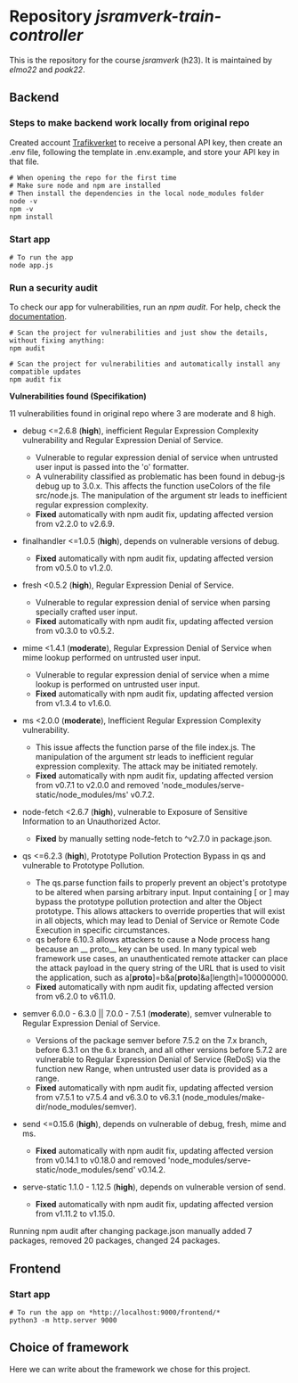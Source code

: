 # Repository *jsramverk-train-controller*
This is the repository for the course *jsramverk* (h23).
It is maintained by *elmo22* and *poak22*.

## Backend

### Steps to make backend work locally from original repo

Created account [Trafikverket](https://api.trafikinfo.trafikverket.se/) to receive a personal API key, then create an .env file, following the template in .env.example, and store your API key in that file.

```
# When opening the repo for the first time
# Make sure node and npm are installed
# Then install the dependencies in the local node_modules folder
node -v
npm -v
npm install
```

### Start app

```
# To run the app
node app.js
```

### Run a security audit

To check our app for vulnerabilities, run an *npm audit*. For help, check the [documentation](https://docs.npmjs.com/cli/v6/commands/npm-audit).

```
# Scan the project for vulnerabilities and just show the details, without fixing anything:
npm audit

# Scan the project for vulnerabilities and automatically install any compatible updates
npm audit fix
```

**Vulnerabilities found (Specifikation)**

11 vulnerabilities found in original repo where 3 are moderate and 8 high.

- debug <=2.6.8 (**high**), inefficient Regular Expression Complexity vulnerability and Regular Expression Denial of Service.
  - Vulnerable to regular expression denial of service when untrusted user input is passed into the 'o' formatter.
  - A vulnerability classified as problematic has been found in debug-js debug up to 3.0.x. This affects the function useColors of the file src/node.js. The manipulation of the argument str leads to inefficient regular expression complexity.
  - **Fixed** automatically with npm audit fix, updating affected version from v2.2.0 to v2.6.9.

- finalhandler <=1.0.5 (**high**), depends on vulnerable versions of debug.
  - **Fixed** automatically with npm audit fix, updating affected version from v0.5.0 to v1.2.0.

- fresh <0.5.2 (**high**), Regular Expression Denial of Service.
  - Vulnerable to regular expression denial of service when parsing specially crafted user input.
  - **Fixed** automatically with npm audit fix, updating affected version from v0.3.0 to v0.5.2.

- mime <1.4.1 (**moderate**), Regular Expression Denial of Service when mime lookup performed on untrusted user input.
  - Vulnerable to regular expression denial of service when a mime lookup is performed on untrusted user input.
  - **Fixed** automatically with npm audit fix, updating affected version from v1.3.4 to v1.6.0.

- ms <2.0.0 (**moderate**), Inefficient Regular Expression Complexity vulnerability.
  - This issue affects the function parse of the file index.js. The manipulation of the argument str leads to inefficient regular expression complexity. The attack may be initiated remotely.
  - **Fixed** automatically with npm audit fix, updating affected version from v0.7.1 to v2.0.0 and removed 'node_modules/serve-static/node_modules/ms' v0.7.2.

- node-fetch <2.6.7 (**high**), vulnerable to Exposure of Sensitive Information to an Unauthorized Actor.
  - **Fixed** by manually setting node-fetch to ^v2.7.0 in package.json.

- qs <=6.2.3 (**high**), Prototype Pollution Protection Bypass in qs and vulnerable to Prototype Pollution.
  - The qs.parse function fails to properly prevent an object's prototype to be altered when parsing arbitrary input. Input containing [ or ] may bypass the prototype pollution protection and alter the Object prototype. This allows attackers to override properties that will exist in all objects, which may lead to Denial of Service or Remote Code Execution in specific circumstances.
  - qs before 6.10.3 allows attackers to cause a Node process hang because an __ proto__ key can be used. In many typical web framework use cases, an unauthenticated remote attacker can place the attack payload in the query string of the URL that is used to visit the application, such as a[__proto__]=b&a[__proto__]&a[length]=100000000.
  - **Fixed** automatically with npm audit fix, updating affected version from v6.2.0 to v6.11.0.

- semver 6.0.0 - 6.3.0 || 7.0.0 - 7.5.1 (**moderate**), semver vulnerable to Regular Expression Denial of Service.
  - Versions of the package semver before 7.5.2 on the 7.x branch, before 6.3.1 on the 6.x branch, and all other versions before 5.7.2 are vulnerable to Regular Expression Denial of Service (ReDoS) via the function new Range, when untrusted user data is provided as a range.
  - **Fixed** automatically with npm audit fix, updating affected version from v7.5.1 to v7.5.4 and v6.3.0 to v6.3.1 (node_modules/make-dir/node_modules/semver).

- send <=0.15.6 (**high**), depends on vulnerable of debug, fresh, mime and ms.
  - **Fixed** automatically with npm audit fix, updating affected version from v0.14.1 to v0.18.0 and removed 'node_modules/serve-static/node_modules/send' v0.14.2.

- serve-static 1.1.0 - 1.12.5 (**high**), depends on vulnerable version of send.
  - **Fixed** automatically with npm audit fix, updating affected version from v1.11.2 to v1.15.0.

Running npm audit after changing package.json manually added 7 packages, removed 20 packages, changed 24 packages.

## Frontend

### Start app

```
# To run the app on *http://localhost:9000/frontend/*
python3 -m http.server 9000
```

## Choice of framework

Here we can write about the framework we chose for this project.
